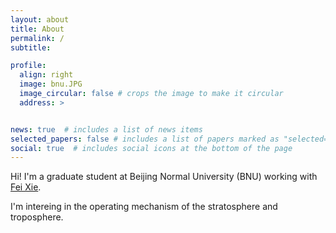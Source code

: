 ```yaml
---
layout: about
title: About
permalink: /
subtitle: 

profile:
  align: right
  image: bnu.JPG
  image_circular: false # crops the image to make it circular
  address: >


news: true  # includes a list of news items
selected_papers: false # includes a list of papers marked as "selected={true}"
social: true  # includes social icons at the bottom of the page
---
```


Hi! I'm a graduate student at Beijing Normal University (BNU) working with [Fei Xie](http://gcess.bnu.edu.cn/yjspy/dsjj/112817.html).

I'm intereing in the operating mechanism of the stratosphere and troposphere. 

